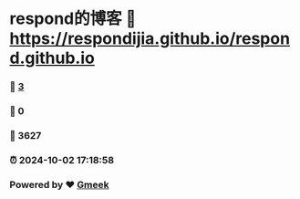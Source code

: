 # respond的博客 :link: https://respondijia.github.io/respond.github.io 
### :page_facing_up: [3](https://respondijia.github.io/respond.github.io/tag.html) 
### :speech_balloon: 0 
### :hibiscus: 3627 
### :alarm_clock: 2024-10-02 17:18:58 
### Powered by :heart: [Gmeek](https://github.com/Meekdai/Gmeek)
